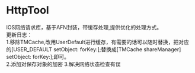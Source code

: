 # HttpTool
IOS网络请求库，基于AFN封装，带缓存处理,提供优化的处理方式。   
更新日志：   
1.移除TMCache,改用UserDefault进行缓存，有需要的话可以随时替换，把对应的[USER_DEFAULT setObject: forKey:];替换成[TMCache shareManager] setObject: forKey:];即可。   
2.添加对保存对象的加密
3.解决网络状态检查有误